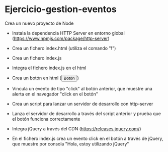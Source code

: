 # Ejercicio-gestion-eventos

Crea un nuevo proyecto de Node

- Instala la dependencia HTTP Server en entorno global (https://www.npmjs.com/package/http-server)

- Crea un fichero index.html (utiliza el comando "!")

- Crea un fichero index.js

- Integra el fichero index.js en el html

- Crea un botón en html (<button>Botón</button>)

- Vincula un evento de tipo "click" al botón anterior, que muestre una alerta en el navegador "click en el botón"

- Crea un script para lanzar un servidor de desarrollo con http-server

- Lanza el servidor de desarrollo a través del script anterior y prueba que el botón funciona correctamente

- Integra jQuery a través del CDN (https://releases.jquery.com/)

- En el fichero index.js crea un evento click en el botón a través de jQuery, que muestre por consola "Hola, estoy utilizando jQuery"
